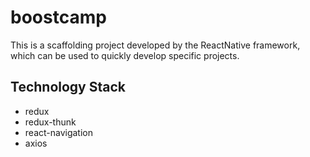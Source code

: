 # boostcamp
This is a scaffolding project developed by the ReactNative framework, which can be used to quickly develop specific projects.
## Technology Stack
+ redux
+ redux-thunk
+ react-navigation
+ axios
